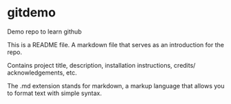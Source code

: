 # gitdemo
Demo repo to learn github

This is a README file. A markdown file that serves as an introduction for the repo. 

Contains project title, description, installation instructions, credits/ acknowledgements, etc.

The .md extension stands for markdown, a markup language that allows you to format text with simple syntax.
